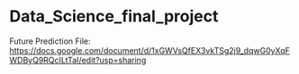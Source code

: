 # Data_Science_final_project


Future Prediction File: https://docs.google.com/document/d/1xGWVsQfEX3vkTSg2j9_dqwG0yXqFWDByQ9RQcILtTaI/edit?usp=sharing

